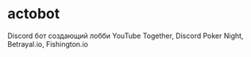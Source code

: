 # actobot
Discord бот создающий лобби YouTube Together, Discord Poker Night, Betrayal.io, Fishington.io
